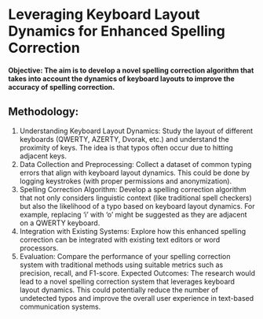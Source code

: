 # Leveraging Keyboard Layout Dynamics for Enhanced Spelling Correction
#### Objective: The aim is to develop a novel spelling correction algorithm that takes into account the dynamics of keyboard layouts to improve the accuracy of spelling correction.
## Methodology:
1. Understanding Keyboard Layout Dynamics: Study the layout of different keyboards (QWERTY, AZERTY, Dvorak, etc.) and understand the proximity of keys. The idea is that typos often occur due to hitting adjacent keys.
2. Data Collection and Preprocessing: Collect a dataset of common typing errors that align with keyboard layout dynamics. This could be done by logging keystrokes (with proper permissions and anonymization).
3. Spelling Correction Algorithm: Develop a spelling correction algorithm that not only considers linguistic context (like traditional spell checkers) but also the likelihood of a typo based on keyboard layout dynamics. For example, replacing ‘i’ with ‘o’ might be suggested as they are adjacent on a QWERTY keyboard.
4. Integration with Existing Systems: Explore how this enhanced spelling correction can be integrated with existing text editors or word processors.
5. Evaluation: Compare the performance of your spelling correction system with traditional methods using suitable metrics such as precision, recall, and F1-score.
Expected Outcomes: The research would lead to a novel spelling correction system that leverages keyboard layout dynamics. This could potentially reduce the number of undetected typos and improve the overall user experience in text-based communication systems.